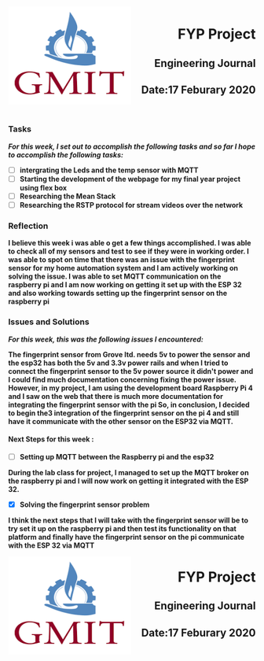 <img align="left" width="250" height="200" src="/gmit.png">

<h1 align="right"><b>FYP Project</h1>
<h2 align="right">Engineering Journal</h2>
<h2 align="right">Date:17 Feburary 2020</h2>


<p>&nbsp;</p>

### Tasks
 *For this week, I set out to accomplish the following tasks and so far I hope to accomplish the following tasks:*
 
- [ ] intergrating the Leds and the temp sensor with MQTT
- [ ] Starting the development of the webpage for my final year project using flex box 
- [ ] Researching the Mean Stack 
- [ ] Researching the RSTP protocol for stream videos over the network 

<p></p>

### Reflection
<p>I believe this week i was able o get a few things accomplished. I was able to check all of my sensors and test to see if they were in working order. I was able to spot on time that there was an issue with the fingerprint sensor for my home automation system and I am actively working on solving the issue. I was able to set MQTT communication on the raspberry pi and I am now working on getting it set up with the ESP 32 and also working towards setting up the fingerprint sensor on the raspberry pi </p>
<p></p>

### Issues and Solutions
 *For this week, this was the following issues I encountered:*

The fingerprint sensor from Grove ltd. needs 5v to power the sensor and the esp32 has both the 5v and 3.3v power rails and when I tried to connect the fingerprint sensor to the 5v power source it didn't power and I could find much documentation concerning fixing the power issue.
However, in my project, I am using the development board Raspberry Pi 4 and I saw on the web that there is much more documentation for integrating the fingerprint sensor with the pi 
So, in conclusion, I decided to begin the3 integration of the fingerprint sensor on the pi 4 and still have it communicate with the other sensor on the ESP32 via MQTT.

#### Next Steps for this week :

- [ ] Setting up MQTT between the Raspberry pi and the esp32

<p>During the lab class for project, I managed to set up the MQTT broker on the raspberry pi and I will now work on getting it integrated with the ESP 32.</p>

- [x] Solving the fingerprint sensor problem

<p>I think the next steps that I will take with the fingerprint sensor will be to try set it up on the raspberry pi and then test its functionality on that platform and finally have the fingerprint sensor on the pi communicate with the ESP 32 via MQTT</p>


<img align="left" width="250" height="200" src="/gmit.png">

<h1 align="right"><b>FYP Project</h1>
<h2 align="right">Engineering Journal</h2>
<h2 align="right">Date:17 Feburary 2020</h2>



